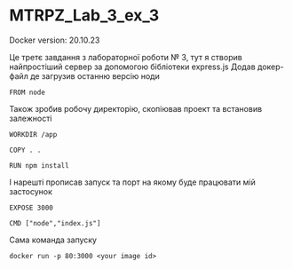 # MTRPZ_Lab_3_ex_3

Docker version: 20.10.23

Це третє завдання з лабораторної роботи № 3, тут я створив найпростіший сервер за допомогою бібліотеки express.js
Додав докер-файл де загрузив останню версію ноди


```
FROM node
```
Також зробив робочу директорію, скопіював проект та встановив залежності
```
WORKDIR /app

COPY . .

RUN npm install
```
І нарешті прописав запуск та порт на якому буде працювати мій застосунок
```
EXPOSE 3000

CMD ["node","index.js"]
```
 Сама команда запуску
```
docker run -p 80:3000 <your image id>
```

